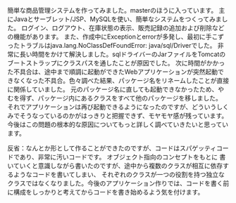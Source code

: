簡単な商品管理システムを作ってみました。masterのほうに入っています。 主にJavaとサーブレット/JSP、MySQLを使い、簡単なシステムをつくってみました。
ログイン、ログアウト、在庫状態の表示、販売記録の追加および削除などの機能があります。
また、作成中にExceptionとerrorが多発し、最初に手こずったトラブルはjava.lang.NoClassDefFoundError: java/sql/Driverでした。
非常に長い時間をかけて解決しました。sqlドライバーのJarファイルをTomcatのブートストラップにクラスパスを通したことが原因でした。
次に時間がかかった不具合は、途中まで順調に起動ができたWebアプリケーションが突然起動できなくなった不具合。色々調べた結果、パッケージ名をリネームしたことが直接に関係していました。
元のパッケージ名に直しても起動できなかったため、やむを得ず、パッケージ内にあるクラスをすべて他のパッケージを移しました。
それでアプリケーションは再び起動できるようになったのですが、どういうしくみでそうなっているのかがはっきりと把握できず、モヤモヤ感が残っています。
今後はこの問題の根本的な原因についてもっと詳しく調べていきたいと思っています。

反省：なんとか形として作ることができたのですが、コードはスパゲッティコードであり、非常に汚いコードです。
オブジェクト指向のコンセプトをもとに 書いていくと意識しながら書いたのですが、途中から複数のクラスが相互に依存するようなコードを書いてしまい、
それぞれのクラスが一つの役割を持つ独立なクラスではなくなりました。今後のアプリケーション作りでは、コードを書く前に構成をしっかりと考えてからコードを書き始めるよう気を付けます。
